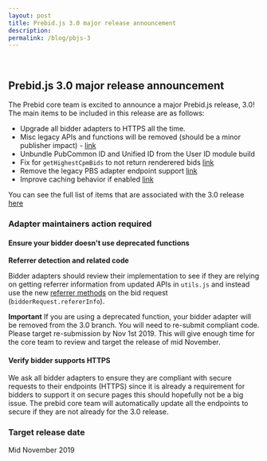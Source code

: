 ```yaml
---
layout: post
title: Prebid.js 3.0 major release announcement
description: 
permalink: /blog/pbjs-3
---
```



<br>

## Prebid.js 3.0 major release announcement

The Prebid core team is excited to announce a major Prebid.js release, 3.0! The main items to be included in this release are as follows:

* Upgrade all bidder adapters to HTTPS all the time. 
* Misc legacy APIs and functions will be removed (should be a minor publisher impact) -  [link](https://github.com/prebid/Prebid.js/issues/4118)
* Unbundle PubCommon ID and Unified ID from the User ID module build
* Fix for `getHighestCpmBids` to not return renderered bids [link](https://github.com/prebid/Prebid.js/issues/2959)
* Remove the legacy PBS adapter endpoint support [link](https://github.com/prebid/Prebid.js/issues/4172)
* Improve caching behavior if enabled [link](https://github.com/prebid/Prebid.js/issues/4148)

You can see the full list of items that are associated with the 3.0 release [here](https://github.com/prebid/Prebid.js/labels/3.0%20API%20Change) 

### Adapter maintainers action required

#### Ensure your bidder doesn't use deprecated functions

**Referrer detection and related code**

Bidder adapters should review their implementation to see if they are relying on getting referrer information from updated APIs in `utils.js` and instead use the new [referrer methods](http://prebid.org/dev-docs/bidder-adaptor.html#referrers) on the bid request (`bidderRequest.refererInfo`).

**Important**
If you are using a deprecated function, your bidder adapter will be removed from the 3.0 branch. You will need to re-submit compliant code. Please target re-submission by Nov 1st 2019. This will give enough time for the core team to review and target the release of mid November. 

  
#### Verify bidder supports HTTPS

We ask all bidder adapters to ensure they are compliant with secure requests to their endpoints (HTTPS) since it is already a requirement for bidders to support it on secure pages this should hopefully not be a big issue. The prebid core team will automatically update all the endpoints to secure if they are not already for the 3.0 release. 


### Target release date
Mid November 2019 
